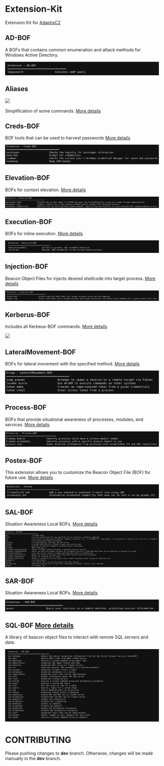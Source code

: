 # Extension-Kit

Extension Kit for [AdaptixC2](https://github.com/Adaptix-Framework/AdaptixC2)



## AD-BOF

A BOFs that contains common enumeration and attack methods for Windows Active Directory.

![](./AD-BOF/_img/01.png)



## Aliases

![](./Aliases/_img/01.png)

Simplification of some commands. [More details](https://github.com/Adaptix-Framework/Extension-Kit/blob/main/Aliases/README.md)



## Creds-BOF

BOF tools that can be used to harvest passwords [More details](https://github.com/Adaptix-Framework/Extension-Kit/blob/main/Creds-BOF/README.md)

![](./Creds-BOF/_img/01.png)



## Elevation-BOF

BOFs for context elevation. [More details](https://github.com/Adaptix-Framework/Extension-Kit/blob/main/Elevation-BOF/README.md)

![](./Elevation-BOF/_img/01.png)



## Execution-BOF 

BOFs for inline execution. [More details](https://github.com/Adaptix-Framework/Extension-Kit/blob/main/Execution-BOF/README.md)

![](./Execution-BOF/_img/01.png)



## Injection-BOF

Beacon Object Files for injects desired shellcode into target process. [More details](https://github.com/Adaptix-Framework/Extension-Kit/blob/main/Injection-BOF/README.md)

![](./Injection-BOF/_img/01.png)



## Kerberus-BOF

Includes all Kerbeus-BOF commands. [More details](https://github.com/Adaptix-Framework/Extension-Kit/blob/main/Kerbeus-BOF/README.md)

![](./Kerbeus-BOF/_img/01.png)



## LateralMovement-BOF

BOFs for lateral movement with the specified method. [More details](https://github.com/Adaptix-Framework/Extension-Kit/blob/main/LateralMovement-BOF/README.md)

![](./LateralMovement-BOF/_img/01.png)



## Process-BOF

BOFs that provide situational awareness of processes, modules, and services. [More details](https://github.com/Adaptix-Framework/Extension-Kit/blob/main/Process-BOF/README.md)

![](./Process-BOF/_img/01.png)



## Postex-BOF

This extension allows you to customize the Beacon Object File (BOF) for future use. [More details](https://github.com/Adaptix-Framework/Extension-Kit/blob/main/Postex-BOF/README.md)

![](./Postex-BOF/_img/01.png)



## SAL-BOF

Situation Awareness Local BOFs. [More details](https://github.com/Adaptix-Framework/Extension-Kit/blob/main/SAL-BOF/README.md)

![](./SAL-BOF/_img/01.png)



## SAR-BOF

Situation Awareness Local BOFs. [More details](https://github.com/Adaptix-Framework/Extension-Kit/blob/main/SAR-BOF/README.md)

![](./SAR-BOF/_img/01.png)

## SQL-BOF [More details](https://github.com/Adaptix-Framework/Extension-Kit/blob/main/SQL-BOF/README.md)


A library of beacon object files to interact with remote SQL servers and data.

![](./SQL-BOF/_img/01.png)

# CONTRIBUTING

Please pushing сhanges to **dev** branch. Otherwise, changes will be made manually in the **dev** branch.
